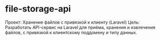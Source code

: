 # file-storage-api
Проект: Хранение файлов с привязкой к клиенту (Laravel) Цель: Разработать API-сервис на Laravel для приёма, хранения и извлечения файлов, с привязкой к клиентскому поддомену и типу данных.
